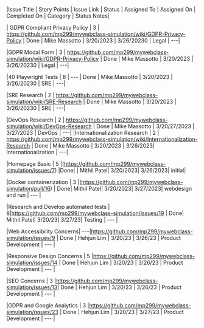 |Issue Title | Story Points | Issue Link | Status | Assigned To | Assigned On | Completed On | Category | Status Notes|

| GDPR Compliant Privacy Policy | 3 | https://github.com/mp299/mywebclass-simulation/wiki/GDPR-Privacy-Policy | Done | Mike Massotto | 3/20/2023 | 3/26/20230 | Legal | ---|

|GDPR Modal Form | 3 | https://github.com/mp299/mywebclass-simulation/wiki/GDPR-Privacy-Policy | Done | Mike Massotto | 3/20/2023 | 3/26/20230 | Legal | ---|

|40 Playwright Tests | 8 | --- | Done | Mike Massotto | 3/20/2023 | 3/26/20230 | SRE | ---|

|SRE Research | 2 | https://github.com/mp299/mywebclass-simulation/wiki/SRE-Research | Done | Mike Massotto | 3/20/2023 | 3/26/20230 | SRE | ---|

|DevOps Research | 2 | https://github.com/mp299/mywebclass-simulation/wiki/DevOps-Research | Done | Mike Massotto | 3/20/27/2023 | 3/27/2023 | DevOps | ---|
|Internationalization Research | 2 | https://github.com/mp299/mywebclass-simulation/wiki/Internationalization-Research | Done | Mike Massotto | 3/20/2023 | 3/26/2023| Internationalization | ---|

|Homepage Basic | 5 |(https://github.com/mp299/mywebclass-simulation/issues/7) |Done| | Mithil Patel| 3/20/2023| 3/26/2023| initial|

|Docker containerization | 3 |(https://github.com/mp299/mywebclass-simulation/pull/16) | Done| Mithil Patel| 3/20/2023| 3/27/2023| webdesign and run |  --- |

|Research and Develop automated tests | 8|https://github.com/mp299/mywebclass-simulation/issues/19 | Done| Mithil Patel| 3/20/23| 3/27/23| Testing |  --- |

|Web Accessibility Concerns| ---|https://github.com/mp299/mywebclass-simulation/issues/9 | Done | Hehjun Lim | 3/20/23 | 3/26/23 | Product Development |  --- |

|Responsive Design Concerns | 5 |https://github.com/mp299/mywebclass-simulation/issues/14  | Done | Hehjun Lim | 3/20/23 | 3/26/23 | Product Development |  --- |

|SEO Concerns | 3 |https://github.com/mp299/mywebclass-simulation/issues/13| Done | Hehjun Lim | 3/20/23 | 3/26/23 | Product Development |  --- |

|GDPR and Google Analytics | 3 |https://github.com/mp299/mywebclass-simulation/issues/23 | Done | Hehjun Lim | 3/20/23 | 3/27/23 | Product Development |  --- |
